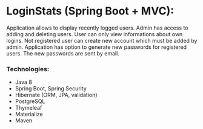 # LoginStats (Spring Boot + MVC):

Application allows to display recently logged users. Admin has access to adding and deleting users. User can only view informations about own logins. Not registered user can create new account which must be added by admin. Application has option to generate new passwords for registered users. The new passwords are sent by email.


### Technologies:

- Java 8
- Spring Boot, Spring Security
- Hibernate (ORM, JPA, validation)
- PostgreSQL
- Thymeleaf
- Materialize
- Maven